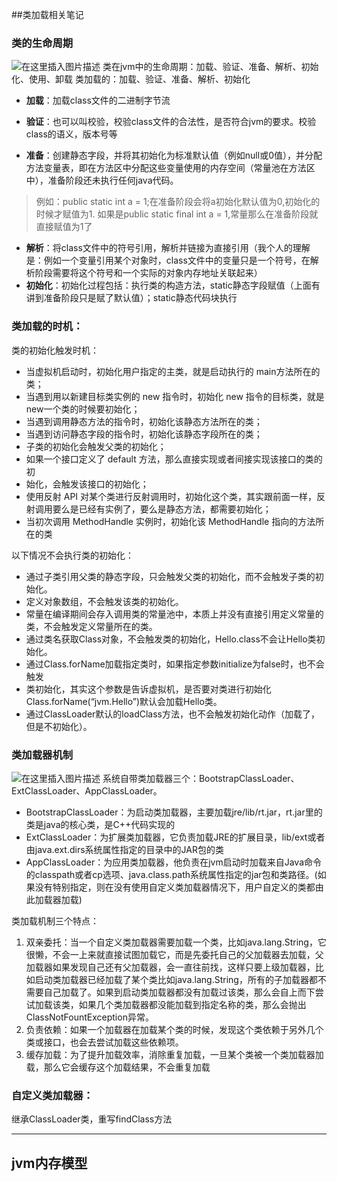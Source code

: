 ##类加载相关笔记

### 类的生命周期
![在这里插入图片描述](https://img-blog.csdnimg.cn/20210117141538378.png?x-oss-process=image/watermark,type_ZmFuZ3poZW5naGVpdGk,shadow_10,text_aHR0cHM6Ly9ibG9nLmNzZG4ubmV0L3FxXzQwOTExNDA0,size_16,color_FFFFFF,t_70)
类在jvm中的生命周期：加载、验证、准备、解析、初始化、使用、卸载
类加载的：加载、验证、准备、解析、初始化

- **加载**：加载class文件的二进制字节流

- **验证**：也可以叫校验，校验class文件的合法性，是否符合jvm的要求。校验class的语义，版本号等
- **准备**：创建静态字段，并将其初始化为标准默认值（例如null或0值），并分配方法变量表，即在方法区中分配这些变量使用的内存空间（常量池在方法区中），准备阶段还未执行任何java代码。
>例如：public static int  a = 1;在准备阶段会将a初始化默认值为0,初始化的时候才赋值为1.
如果是public static final int a = 1,常量那么在准备阶段就直接赋值为1了

- **解析**：将class文件中的符号引用，解析并链接为直接引用（我个人的理解是：例如一个变量引用某个对象时，class文件中的变量只是一个符号，在解析阶段需要将这个符号和一个实际的对象内存地址关联起来）
- **初始化**：初始化过程包括：执行类的构造方法，static静态字段赋值（上面有讲到准备阶段只是赋了默认值）；static静态代码块执行

### 类加载的时机：
类的初始化触发时机：
- 当虚拟机启动时，初始化用户指定的主类，就是启动执行的 main方法所在的类；
- 当遇到用以新建目标类实例的 new 指令时，初始化 new 指令的目标类，就是new一个类的时候要初始化；
- 当遇到调用静态方法的指令时，初始化该静态方法所在的类；
- 当遇到访问静态字段的指令时，初始化该静态字段所在的类；
- 子类的初始化会触发父类的初始化；
- 如果一个接口定义了 default 方法，那么直接实现或者间接实现该接口的类的初
- 始化，会触发该接口的初始化；
- 使用反射 API 对某个类进行反射调用时，初始化这个类，其实跟前面一样，反射调用要么是已经有实例了，要么是静态方法，都需要初始化；
- 当初次调用 MethodHandle 实例时，初始化该 MethodHandle 指向的方法所在的类

以下情况不会执行类的初始化：
- 通过子类引用父类的静态字段，只会触发父类的初始化，而不会触发子类的初始化。
- 定义对象数组，不会触发该类的初始化。
- 常量在编译期间会存入调用类的常量池中，本质上并没有直接引用定义常量的类，不会触发定义常量所在的类。
- 通过类名获取Class对象，不会触发类的初始化，Hello.class不会让Hello类初始化。
- 通过Class.forName加载指定类时，如果指定参数initialize为false时，也不会触发
- 类初始化，其实这个参数是告诉虚拟机，是否要对类进行初始化Class.forName(“jvm.Hello”)默认会加载Hello类。
- 通过ClassLoader默认的loadClass方法，也不会触发初始化动作（加载了，但是不初始化）。

### 类加载器机制
![在这里插入图片描述](https://img-blog.csdnimg.cn/20210117145351210.png?x-oss-process=image/watermark,type_ZmFuZ3poZW5naGVpdGk,shadow_10,text_aHR0cHM6Ly9ibG9nLmNzZG4ubmV0L3FxXzQwOTExNDA0,size_16,color_FFFFFF,t_70)
系统自带类加载器三个：BootstrapClassLoader、ExtClassLoader、AppClassLoader。
- BootstrapClassLoader：为启动类加载器，主要加载jre/lib/rt.jar，rt.jar里的类是java的核心类，是C++代码实现的
- ExtClassLoader：为扩展类加载器，它负责加载JRE的扩展目录，lib/ext或者由java.ext.dirs系统属性指定的目录中的JAR包的类
- AppClassLoader：为应用类加载器，他负责在jvm启动时加载来自Java命令的classpath或者­cp选项、java.class.path系统属性指定的jar包和类路径。(如果没有特别指定，则在没有使用自定义类加载器情况下，用户自定义的类都由此加载器加载)

类加载机制三个特点：
1. 双亲委托：当一个自定义类加载器需要加载一个类，比如java.lang.String，它很懒，不会一上来就直接试图加载它，而是先委托自己的父加载器去加载，父加载器如果发现自己还有父加载器，会一直往前找，这样只要上级加载器，比如启动类加载器已经加载了某个类比如java.lang.String，所有的子加载器都不需要自己加载了。如果到启动类加载器都没有加载过该类，那么会自上而下尝试加载该类，如果几个类加载器都没能加载到指定名称的类，那么会抛出ClassNotFountException异常。
2. 负责依赖：如果一个加载器在加载某个类的时候，发现这个类依赖于另外几个类或接口，也会去尝试加载这些依赖项。
3. 缓存加载：为了提升加载效率，消除重复加载，一旦某个类被一个类加载器加载，那么它会缓存这个加载结果，不会重复加载

### 自定义类加载器：
 继承ClassLoader类，重写findClass方法

---
## jvm内存模型
